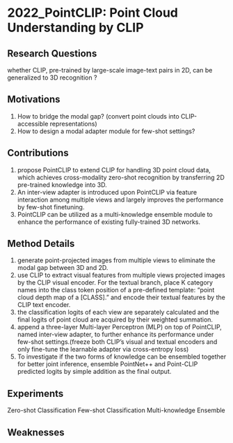 # 2022_PointCLIP: Point Cloud Understanding by CLIP

## Research Questions
whether CLIP, pre-trained by large-scale image-text pairs in 2D, can be generalized to 3D recognition ?
## Motivations
1. How to bridge the modal gap? (convert point clouds into CLIP-accessible representations)
2. How to design a modal adapter module for few-shot settings?
## Contributions
1. propose PointCLIP to extend CLIP for handling 3D point cloud data, which achieves cross-modality zero-shot recognition by transferring 2D pre-trained knowledge into 3D.
2. An inter-view adapter is introduced upon PointCLIP via feature interaction among multiple views and largely improves the performance by few-shot finetuning.
3. PointCLIP can be utilized as a multi-knowledge ensemble module to enhance the performance of existing fully-trained 3D networks.
## Method Details
1. generate point-projected images from multiple views to eliminate the modal gap between 3D and 2D.
2. use CLIP to extract visual features from multiple views projected images by the CLIP visual encoder. For the textual branch, place K category names into the class token position of a pre-defined template: “point cloud depth map of a [CLASS].” and encode their textual features by the CLIP text encoder.
3. the classification logits of each view are separately calculated and the final logits of point cloud are acquired by their weighted summation.
4. append a three-layer Multi-layer Perceptron (MLP) on top of PointCLIP, named inter-view adapter, to further enhance its performance under few-shot settings.(freeze both CLIP’s visual and textual encoders and only fine-tune the learnable adapter via cross-entropy loss)
5. To investigate if the two forms of knowledge can be ensembled together for better joint inference, ensemble PointNet++ and Point-CLIP predicted logits by simple addition as the final output.
## Experiments
Zero-shot Classification
Few-shot Classification
Multi-knowledge Ensemble
## Weaknesses
